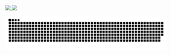 
<div>
<a href="https://github.com/Or1x">
<img height="180em" src="https://github-readme-stats.vercel.app/api/top-langs/?username=Or1x&layout=compact&langs_count=7&theme=dracula"/>
<img height="180em" src="https://github-readme-stats.vercel.app/api?username=Or1x&show_icons=true&theme=dracula&include_all_commits=true&count_private=true"/>
</div>

![Snake animation](https://github.com/Or1x/Or1x/blob/output/github-contribution-grid-snake.svg)

